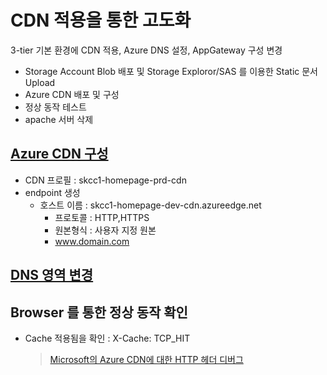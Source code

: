 # CDN 적용을 통한 고도화
3-tier 기본 환경에 CDN 적용, Azure DNS 설정, AppGateway 구성 변경
- Storage Account Blob 배포 및 Storage Exploror/SAS 를 이용한 Static 문서 Upload
- Azure CDN 배포 및 구성
- 정상 동작 테스트
- apache 서버 삭제  

## [Azure CDN 구성](./AzureCDN.md)  
- CDN 프로필 : skcc1-homepage-prd-cdn
- endpoint 생성
  - 호스트 이름 : skcc1-homepage-dev-cdn.azureedge.net
    - 프로토콜 : HTTP,HTTPS
    - 원본형식 : 사용자 지정 원본
    - www.domain.com

## [DNS 영역 변경](./AzureDNS.md)

## Browser 를 통한 정상 동작 확인  
- Cache 적용됨을 확인 : X-Cache: TCP_HIT 
  > [Microsoft의 Azure CDN에 대한 HTTP 헤더 디버그](https://docs.microsoft.com/ko-kr/azure/cdn/cdn-msft-http-debug-headers)
